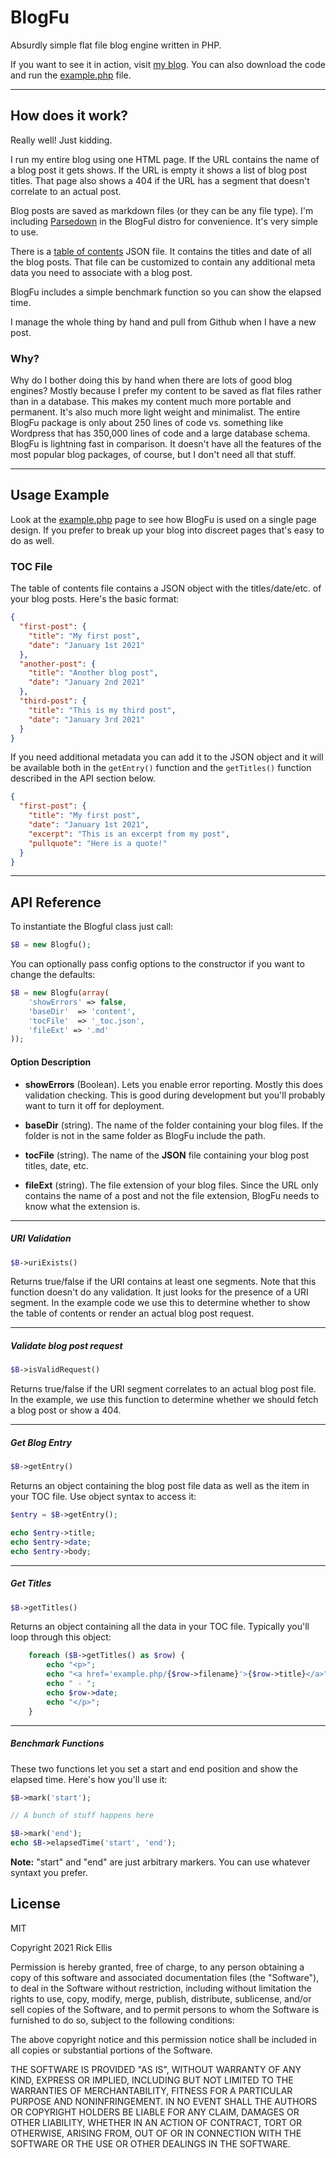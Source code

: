 # BlogFu

Absurdly simple flat file blog engine written in PHP.

If you want to see it in action, visit [my blog](https://rickellis.com/blog). You can also download the code and run the [example.php](https://github.com/rickellis/BlogFu/blob/main/example.php) file.

---

## How does it work?

Really well! Just kidding.

I run my entire blog using one HTML page. If the URL contains the name of a blog post it gets shows. If the URL is empty it shows a list of blog post titles. That page also shows a 404 if the URL has a segment that doesn't correlate to an actual post.

Blog posts are saved as markdown files (or they can be any file type). I'm including [Parsedown](https://github.com/erusev/parsedown) in the BlogFul distro for convenience. It's very simple to use.

There is a [table of contents](https://github.com/rickellis/BlogFu/blob/main/content/_toc.json) JSON file. It contains the titles and date of all the blog posts. That file can be customized to contain any additional meta data you need to associate with a blog post.

BlogFu includes a simple benchmark function so you can show the elapsed time.

I manage the whole thing by hand and pull from Github when I have a new post.

### Why?

Why do I bother doing this by hand when there are lots of good blog engines? Mostly because I prefer my content to be saved as flat files rather than in a database. This makes my content much more portable and permanent. It's also much more light weight and minimalist. The entire BlogFu package is only about 250 lines of code vs. something like Wordpress that has 350,000 lines of code and a large database schema. BlogFu is lightning fast in comparison. It doesn't have all the features of the most popular blog packages, of course, but I don't need all that stuff.

---

## Usage Example

Look at the [example.php](https://github.com/rickellis/BlogFu/blob/main/example.php) page to see how BlogFu is used on a single page design. If you prefer to break up your blog into discreet pages that's easy to do as well.

### TOC File

The table of contents file contains a JSON object with the titles/date/etc. of your blog posts. Here's the basic format:

```json
{
  "first-post": {
    "title": "My first post",
    "date": "January 1st 2021"
  },
  "another-post": {
    "title": "Another blog post",
    "date": "January 2nd 2021"
  },
  "third-post": {
    "title": "This is my third post",
    "date": "January 3rd 2021"
  }
}
```

If you need additional metadata you can add it to the JSON object and it will be available both in the `getEntry()` function and the `getTitles()` function described in the API section below.

```json
{
  "first-post": {
    "title": "My first post",
    "date": "January 1st 2021",
    "excerpt": "This is an excerpt from my post",
    "pullquote": "Here is a quote!"
  }
}
```

---

## API Reference

To instantiate the Blogful class just call:

```php
$B = new Blogfu();
```

You can optionally pass config options to the constructor if you want to change the defaults:

```php
$B = new Blogfu(array(
    'showErrors' => false,
    'baseDir'  => 'content',
    'tocFile'  => '_toc.json',
    'fileExt' => '.md'
));
```

#### Option Description

- **showErrors** (Boolean). Lets you enable error reporting. Mostly this does validation checking. This is good during development but you'll probably want to turn it off for deployment.

- **baseDir** (string). The name of the folder containing your blog files. If the folder is not in the same folder as BlogFu include the path.

- **tocFile** (string). The name of the **JSON** file containing your blog post titles, date, etc.

- **fileExt** (string). The file extension of your blog files. Since the URL only contains the name of a post and not the file extension, BlogFu needs to know what the extension is.

---

##### URI Validation

```php
$B->uriExists()
```

Returns true/false if the URI contains at least one segments. Note that this function doesn't do any validation. It just looks for the presence of a URI segment. In the example code we use this to determine whether to show the table of contents or render an actual blog post request.

---

##### Validate blog post request

```php
$B->isValidRequest()
```

Returns true/false if the URI segment correlates to an actual blog post file. In the example, we use this function to determine whether we should fetch a blog post or show a 404.

---

##### Get Blog Entry

```php
$B->getEntry()
```

Returns an object containing the blog post file data as well as the item in your TOC file. Use object syntax to access it:

```php
$entry = $B->getEntry();

echo $entry->title;
echo $entry->date;
echo $entry->body;
```

---

##### Get Titles

```php
$B->getTitles()
```

Returns an object containing all the data in your TOC file. Typically you'll loop through this object:

```php
    foreach ($B->getTitles() as $row) {
        echo "<p>";
        echo "<a href='example.php/{$row->filename}'>{$row->title}</a>";
        echo " - ";
        echo $row->date;
        echo "</p>";
    }
```

---

##### Benchmark Functions

These two functions let you set a start and end position and show the elapsed time. Here's how you'll use it:

```php
$B->mark('start');

// A bunch of stuff happens here

$B->mark('end');
echo $B->elapsedTime('start', 'end');
```

**Note:** "start" and "end" are just arbitrary markers. You can use whatever syntaxt you prefer.

## License

MIT

Copyright 2021 Rick Ellis

Permission is hereby granted, free of charge, to any person obtaining a copy of this software and associated documentation files (the "Software"), to deal in the Software without restriction, including without limitation the rights to use, copy, modify, merge, publish, distribute, sublicense, and/or sell copies of the Software, and to permit persons to whom the Software is furnished to do so, subject to the following conditions:

The above copyright notice and this permission notice shall be included in all copies or substantial portions of the Software.

THE SOFTWARE IS PROVIDED "AS IS", WITHOUT WARRANTY OF ANY KIND, EXPRESS OR IMPLIED, INCLUDING BUT NOT LIMITED TO THE WARRANTIES OF MERCHANTABILITY, FITNESS FOR A PARTICULAR PURPOSE AND NONINFRINGEMENT. IN NO EVENT SHALL THE AUTHORS OR COPYRIGHT HOLDERS BE LIABLE FOR ANY CLAIM, DAMAGES OR OTHER LIABILITY, WHETHER IN AN ACTION OF CONTRACT, TORT OR OTHERWISE, ARISING FROM, OUT OF OR IN CONNECTION WITH THE SOFTWARE OR THE USE OR OTHER DEALINGS IN THE SOFTWARE.
